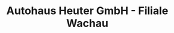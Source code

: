 ---
title: "Autohaus Heuter GmbH - Filiale Wachau"
url: /markkleeberg/autohaus-heuter-gmbh-filiale-wachau/
shop: Autohaus
---